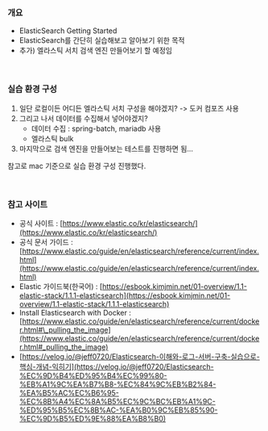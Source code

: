 ### 개요
- ElasticSearch Getting Started
- ElasticSearch를 간단히 실습해보고 알아보기 위한 목적
- 추가) 엘라스틱 서치 검색 엔진 만들어보기 할 예정임

<br>

### 실습 환경 구성
1. 일단 로컬이든 어디든 엘라스틱 서치 구성을 해야겠지? -> 도커 컴포즈 사용
2. 그리고 나서 데이터를 수집해서 넣어야겠지?
    - 데이터 수집 : spring-batch, mariadb 사용
    - 엘라스틱 bulk 
3. 마지막으로 검색 엔진을 만들어보는 테스트를 진행하면 됨...

참고로 mac 기준으로 실습 환경 구성 진행했다. 

<br>

### 참고 사이트
- 공식 사이트 : [https://www.elastic.co/kr/elasticsearch/](https://www.elastic.co/kr/elasticsearch/)
- 공식 문서 가이드 : [https://www.elastic.co/guide/en/elasticsearch/reference/current/index.html](https://www.elastic.co/guide/en/elasticsearch/reference/current/index.html)
- Elastic 가이드북(한국어) : [https://esbook.kimjmin.net/01-overview/1.1-elastic-stack/1.1.1-elasticsearch](https://esbook.kimjmin.net/01-overview/1.1-elastic-stack/1.1.1-elasticsearch)
- Install Elasticsearch with Docker : [https://www.elastic.co/guide/en/elasticsearch/reference/current/docker.html#\_pulling_the_image](https://www.elastic.co/guide/en/elasticsearch/reference/current/docker.html#_pulling_the_image)
- [https://velog.io/@jeff0720/Elasticsearch-이해와-로그-서버-구축-실습으로-핵심-개념-익히기](https://velog.io/@jeff0720/Elasticsearch-%EC%9D%B4%ED%95%B4%EC%99%80-%EB%A1%9C%EA%B7%B8-%EC%84%9C%EB%B2%84-%EA%B5%AC%EC%B6%95-%EC%8B%A4%EC%8A%B5%EC%9C%BC%EB%A1%9C-%ED%95%B5%EC%8B%AC-%EA%B0%9C%EB%85%90-%EC%9D%B5%ED%9E%88%EA%B8%B0)
